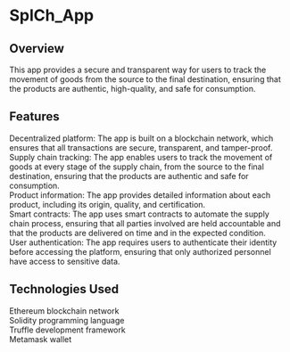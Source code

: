 # SplCh_App

<h2> Overview </h2>
This app provides a secure and transparent way for users to track the movement of goods from the source to the final destination, ensuring that the products are authentic, high-quality, and safe for consumption.

<h2>Features</h2>
Decentralized platform: The app is built on a blockchain network, which ensures that all transactions are secure, transparent, and tamper-proof. </br>
Supply chain tracking: The app enables users to track the movement of goods at every stage of the supply chain, from the source to the final destination, ensuring that the products are authentic and safe for consumption. </br>
Product information: The app provides detailed information about each product, including its origin, quality, and certification. </br>
Smart contracts: The app uses smart contracts to automate the supply chain process, ensuring that all parties involved are held accountable and that the products are delivered on time and in the expected condition. </br>
User authentication: The app requires users to authenticate their identity before accessing the platform, ensuring that only authorized personnel have access to sensitive data. </br>

<h2>Technologies Used</h2>
Ethereum blockchain network</br>
Solidity programming language</br>
Truffle development framework</br>
Metamask wallet</br>



